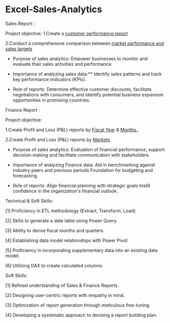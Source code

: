 # Excel-Sales-Analytics
Sales Report :

Project objective:
1.Create a [customer performance report](https://github.com/tejaswinirm19/Excel-Sales-Analytics/blob/main/Customer%20Performance%20Report.pdf)

2.Conduct a comprehensive comparison between [market performance and sales targets](https://github.com/tejaswinirm19/Excel-Sales-Analytics/blob/main/Market%20Performance%20vs%20Target%20Report.pdf)

- Purpose of sales analytics: Empower businesses to monitor and evaluate their sales activities and performance.

- Importance of analyzing sales data:** Identify sales patterns and track key performance indicators (KPIs).

- Role of reports: Determine effective customer discounts, facilitate negotiations with consumers, and identify potential business 
  expansion opportunities in promising countries.


Finance Report :

Project objective: 

1.Create Profit and Loss (P&L) reports by [Fiscal Year](https://github.com/tejaswinirm19/Excel-Sales-Analytics/blob/main/P%26L%20Statement%20by%20Fiscal%20Year.pdf) & [Months](https://github.com/tejaswinirm19/Excel-Sales-Analytics/blob/main/P%26L%20Statement%20by%20Months.pdf)_ 

2.Create Profit and Loss (P&L) reports by [Markets](https://github.com/tejaswinirm19/Excel-Sales-Analytics/blob/main/P%26L%20Statement%20by%20Markets.pdf)

- Purpose of sales analytics: Evaluation of financial performance, support decision-making and facilitate communication with stakeholders.

- Importance of analyzing Finance data: Aid in benchmarking against industry peers and previous periods 
                                        Foundation for budgeting and forecasting.

- Role of reports: Align financial planning with strategic goals 
                   Instill confidence in the organization's financial outlook.


 Technical & Soft Skills:
 
 [1]	Proficiency in ETL methodology (Extract, Transform, Load).
 
 [2]	Skills to generate a date table using Power Query.
 
 [3]	Ability to derive fiscal months and quarters.
 
 [4]	Establishing data model relationships with Power Pivot.
 
 [5]	Proficiency in incorporating supplementary data into an existing data model.
 
 [6]	Utilizing DAX to create calculated columns.

 Soft Skills:
 
 [1]	Refined understanding of Sales & Finance Reports.
 
 [2]	Designing user-centric reports with empathy in mind.
 
 [3]	Optimization of report generation through meticulous fine-tuning.
 
 [4]	Developing a systematic approach to devising a report building plan.
